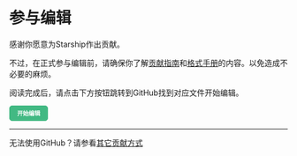 # 参与编辑

感谢你愿意为Starship作出贡献。

不过，在正式参与编辑前，请确保你了解[贡献指南](/md/contribute)和[格式手册](/md/format)的内容。以免造成不必要的麻烦。

阅读完成后，请点击下方按钮跳转到GitHub找到对应文件开始编辑。

<button style="padding:.75em 1.25em;display:inline-block;line-height:1;text-decoration:none;white-space:nowrap;cursor:pointer;border:1px solid #42b983;border-radius:5px;background:#42b983;color:#fff;outline:none;font-size:.75em" onclick="openReferenceURL()"><b>开始编辑</b></button>

---

无法使用GitHub？请参看[其它贡献方式](https://howcam.github.io/#/md/contribute?id=%e8%b4%a1%e7%8c%ae%e6%96%b9%e5%bc%8f)